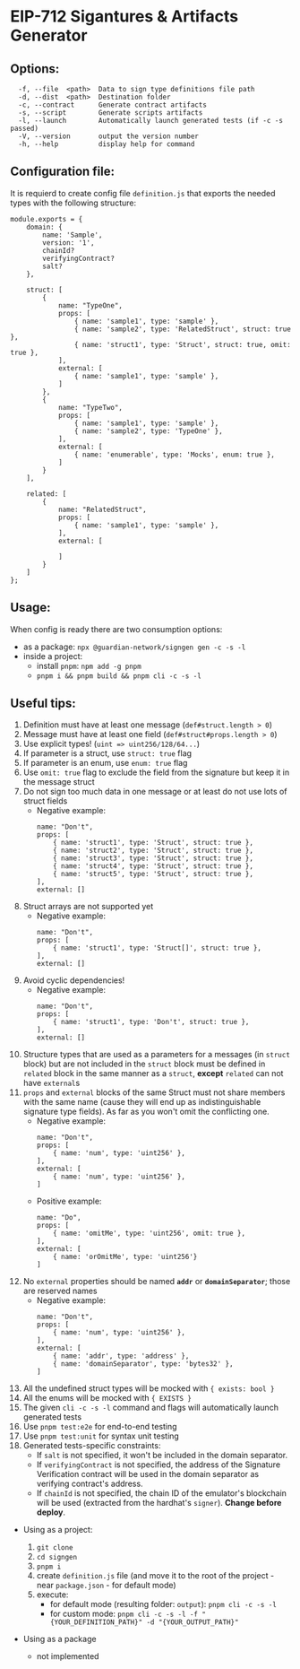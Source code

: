 # EIP-712 Sigantures & Artifacts Generator

## Options:
```
  -f, --file  <path>  Data to sign type definitions file path
  -d, --dist  <path>  Destination folder
  -c, --contract      Generate contract artifacts
  -s, --script        Generate scripts artifacts
  -l, --launch        Automatically launch generated tests (if -c -s passed)
  -V, --version       output the version number
  -h, --help          display help for command
```

## Configuration file:
It is requierd to create config file `definition.js` that exports the needed types with the following structure:
```
module.exports = {
    domain: {
        name: 'Sample',
        version: '1',
        chainId?
        verifyingContract?
        salt?
    },

    struct: [
        {
            name: "TypeOne", 
            props: [
                { name: 'sample1', type: 'sample' },
                { name: 'sample2', type: 'RelatedStruct', struct: true },
                { name: 'struct1', type: 'Struct', struct: true, omit: true },
            ],
            external: [
                { name: 'sample1', type: 'sample' },
            ]
        },
        {
            name: "TypeTwo",
            props: [
                { name: 'sample1', type: 'sample' },
                { name: 'sample2', type: 'TypeOne' },
            ],
            external: [
                { name: 'enumerable', type: 'Mocks', enum: true },
            ]
        }
    ],

    related: [
        {
            name: "RelatedStruct",
            props: [
                { name: 'sample1', type: 'sample' },
            ],
            external: [
                
            ]
        }
    ]
}; 
```

## Usage:

When config is ready there are two consumption options:
* as a package: `npx @guardian-network/signgen gen -c -s -l`
* inside a project:
    * install `pnpm`: `npm add -g pnpm`
    * `pnpm i && pnpm build && pnpm cli -c -s -l`

## Useful tips:
1. Definition must have at least one message (`def#struct.length > 0`)
1. Message must have at least one field (`def#struct#props.length > 0`)
1. Use explicit types! (`uint => uint256/128/64...`)
1. If parameter is a struct, use `struct: true` flag
1. If parameter is an enum, use `enum: true` flag
1. Use `omit: true` flag to exclude the field from the signature but keep it in the message struct
1. Do not sign too much data in one message or at least do not use lots of struct fields
    * Negative example:
        ```
        name: "Don't", 
        props: [
            { name: 'struct1', type: 'Struct', struct: true },
            { name: 'struct2', type: 'Struct', struct: true },
            { name: 'struct3', type: 'Struct', struct: true },
            { name: 'struct4', type: 'Struct', struct: true },
            { name: 'struct5', type: 'Struct', struct: true },
        ],
        external: []
        ```
1. Struct arrays are not supported yet
    * Negative example:
        ```
        name: "Don't", 
        props: [
            { name: 'struct1', type: 'Struct[]', struct: true },
        ],
        external: []
        ```
1. Avoid cyclic dependencies!
    * Negative example:
        ```
        name: "Don't", 
        props: [
            { name: 'struct1', type: 'Don't', struct: true },
        ],
        external: []
        ```
1. Structure types that are used as a parameters for a messages (in `struct` block) but are not included in the `struct` block must be defined in `related` block in the same manner as a `struct`, **except** `related` can not have `external`s
1. `props` and `external` blocks of the same Struct must not share members with the same name (cause they will end up as indistinguishable signature type fields). As far as you won't omit the conflicting one.
    * Negative example:
        ```
        name: "Don't", 
        props: [
            { name: 'num', type: 'uint256' },
        ],
        external: [
            { name: 'num', type: 'uint256' },
        ]
        ```
    * Positive example:
        ```
        name: "Do", 
        props: [
            { name: 'omitMe', type: 'uint256', omit: true },
        ],
        external: [
            { name: 'orOmitMe', type: 'uint256'}
        ]
        ```
1. No `external` properties should be named **`addr`** or **`domainSeparator`**; those are reserved names
    * Negative example:
        ```
        name: "Don't", 
        props: [
            { name: 'num', type: 'uint256' },
        ],
        external: [
            { name: 'addr', type: 'address' },
            { name: 'domainSeparator', type: 'bytes32' },
        ]
        ```
1. All the undefined struct types will be mocked with `{ exists: bool }`
1. All the enums will be mocked with `{ EXISTS }`
1. The given `cli -c -s -l` command and flags will automatically launch generated tests
1. Use `pnpm test:e2e` for end-to-end testing
1. Use `pnpm test:unit` for syntax unit testing
1. Generated tests-specific constraints:
    * If `salt` is not specified, it won't be included in the domain separator.
    * If `verifyingContract` is not specified, the address of the Signature Verification contract will be used in the domain separator
    as verifying contract's address.
    * If `chainId` is not specified, the chain ID of the emulator's blockchain will be used (extracted from the hardhat's `signer`). **Change before deploy**.

* Using as a project:
    1. `git clone`
    1. `cd signgen`
    1. `pnpm i`
    1. create `definition.js` file (and move it to the root of the project - near `package.json` - for default mode)
    1. execute:
        * for default mode (resulting folder: `output`): `pnpm cli -c -s -l`
        * for custom mode: `pnpm cli -c -s -l -f "{YOUR_DEFINITION_PATH}" -d "{YOUR_OUTPUT_PATH}"`

* Using as a package
    - not implemented